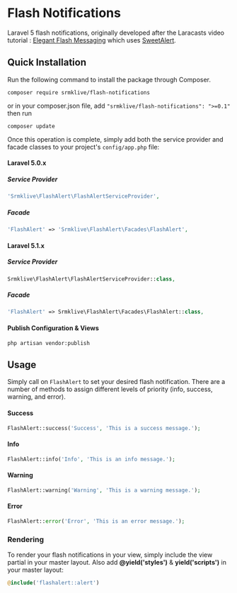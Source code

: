 Flash Notifications
===================

Laravel 5 flash notifications, originally developed after the Laracasts video tutorial : [Elegant Flash Messaging](https://laracasts.com/series/build-project-flyer-with-me/episodes/9) which uses [SweetAlert](http://t4t5.github.io/sweetalert/).

Quick Installation
------------------
Run the following command to install the package through Composer.
```
composer require srmklive/flash-notifications
```

or in your composer.json file, add `"srmklive/flash-notifications": ">=0.1"` then run
```
composer update
```

Once this operation is complete, simply add both the service provider and facade classes to your project's `config/app.php` file:

#### Laravel 5.0.x
##### Service Provider
```php
'Srmklive\FlashAlert\FlashAlertServiceProvider',
```

##### Facade
```php
'FlashAlert' => 'Srmklive\FlashAlert\Facades\FlashAlert',
```

#### Laravel 5.1.x
##### Service Provider
```php
Srmklive\FlashAlert\FlashAlertServiceProvider::class,
```

##### Facade
```php
'FlashAlert' => Srmklive\FlashAlert\Facades\FlashAlert::class,
```

#### Publish Configuration & Views
```
php artisan vendor:publish
```

Usage
-----
Simply call on `FlashAlert` to set your desired flash notification. There are a number of methods to assign different levels of priority (info, success, warning, and error).

#### Success

```php
FlashAlert::success('Success', 'This is a success message.');
```

#### Info

```php
FlashAlert::info('Info', 'This is an info message.');
```

#### Warning

```php
FlashAlert::warning('Warning', 'This is a warning message.');
```

#### Error

```php
FlashAlert::error('Error', 'This is an error message.');
```

### Rendering
To render your flash notifications in your view, simply include the view partial in your master layout. Also add **@yield('styles')** & **yield('scripts')** in your master layout:

```php
@include('flashalert::alert')
```
